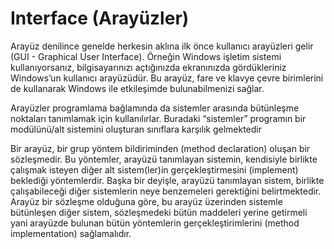 # Interface (Arayüzler)

Arayüz denilince genelde herkesin aklına ilk önce kullanıcı arayüzleri gelir (GUI - Graphical User Interface). Örneğin Windows işletim sistemi kullanıyorsanız,
bilgisayarınızı açtığınızda ekranınızda gördükleriniz Windows’un kullanıcı arayüzüdür. Bu arayüz, fare ve klavye çevre birimlerini de kullanarak Windows ile
etkileşimde bulunabilmenizi sağlar.

Arayüzler programlama bağlamında da sistemler arasında bütünleşme noktaları tanımlamak için kullanılırlar. Buradaki “sistemler” programın bir modülünü/alt
sistemini oluşturan sınıflara karşılık gelmektedir

Bir arayüz, bir grup yöntem bildiriminden (method declaration) oluşan bir sözleşmedir. Bu yöntemler, arayüzü tanımlayan sistemin, kendisiyle birlikte çalışmak
isteyen diğer alt sistem(ler)in gerçekleştirmesini (implement) beklediği yöntemlerdir. Başka bir deyişle, arayüzü tanımlayan sistem, birlikte çalışabileceği
diğer sistemlerin neye benzemeleri gerektiğini belirtmektedir. Arayüz bir sözleşme olduğuna göre, bu arayüz üzerinden sistemle bütünleşen diğer sistem,
sözleşmedeki bütün maddeleri yerine getirmeli yani arayüzde bulunan bütün yöntemlerin gerçekleştirimlerini (method implementation) sağlamalıdır.

